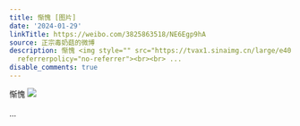```yaml
---
title: 惭愧 [图片]
date: '2024-01-29'
linkTitle: https://weibo.com/3825863518/NE6Egp9hA
source: 正宗毒奶菇的微博
description: 惭愧 <img style="" src="https://tvax1.sinaimg.cn/large/e40a0b5ely1hmaobwp3y6j20n31200wv.jpg"
  referrerpolicy="no-referrer"><br><br> ...
disable_comments: true
---
```

惭愧 <img style="" src="https://tvax1.sinaimg.cn/large/e40a0b5ely1hmaobwp3y6j20n31200wv.jpg" referrerpolicy="no-referrer"><br><br> ...